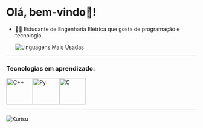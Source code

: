# Olá, bem-vindo👋!

- 👨‍🎓 Estudante de Engenharia Elétrica que gosta de programação e tecnologia.

  ![Linguagens Mais Usadas](https://github-readme-stats.vercel.app/api/top-langs/?username=seu-username&layout=compact&theme=radical)

---

### Tecnologias em aprendizado:

<link rel="stylesheet" href="https://cdn.jsdelivr.net/gh/devicons/devicon@v2.15.1/devicon.min.css">

<img src="https://cdn.jsdelivr.net/gh/devicons/devicon/icons/cplusplus/cplusplus-line.svg" alt="C++" width="70" height="70"/><img src="https://cdn.jsdelivr.net/gh/devicons/devicon/icons/python/python-original.svg" alt="Py" width="70" height="70"/><img src="https://cdn.jsdelivr.net/gh/devicons/devicon/icons/embeddedc/embeddedc-plain.svg" alt="C" width="70" height="70"/>

---
<img aling= "right" alt="Kurisu" src = "https://cdn.discordapp.com/attachments/475749316124737556/1174812977229221958/cad4a4a8c48df813b605083dee9057b1.gif?ex=6568f4d8&is=65567fd8&hm=63ad1af2809a1bbee944e3c1b8bad83c0e0cabdd0b7f459b29d6130f097cd24f">
